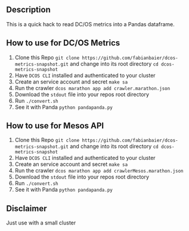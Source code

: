 ## Description

This is a quick hack to read DC/OS metrics into a Pandas dataframe.

## How to use for DC/OS Metrics

1) Clone this Repo `git clone https://github.com/fabianbaier/dcos-metrics-snapshot.git` and change into its root directory `cd dcos-metrics-snapshot`
2) Have `DCOS CLI` installed and authenticated to your cluster
3) Create an service account and secret `make sa`
4) Run the crawler `dcos marathon app add crawler.marathon.json`
5) Download the `stdout` file into your repos root directory
6) Run `./convert.sh`
7) See it with Panda `python pandapanda.py`

## How to use for Mesos API

1) Clone this Repo `git clone https://github.com/fabianbaier/dcos-metrics-snapshot.git` and change into its root directory `cd dcos-metrics-snapshot`
2) Have `DCOS CLI` installed and authenticated to your cluster
3) Create an service account and secret `make sa`
4) Run the crawler `dcos marathon app add crawlerMesos.marathon.json`
5) Download the `stdout` file into your repos root directory
6) Run `./convert.sh`
7) See it with Panda `python pandapanda.py`

## Disclaimer

Just use with a small cluster

